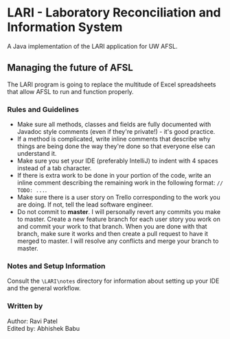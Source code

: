 # LARI - Laboratory Reconciliation and Information System
A Java implementation of the LARI application for UW AFSL.

## Managing the future of AFSL
The LARI program is going to replace the multitude of Excel spreadsheets that allow AFSL to run and function properly.

### Rules and Guidelines
- Make sure all methods, classes and fields are fully documented with Javadoc style comments (even if they're private!)
\- it's good practice.
- If a method is complicated, write inline comments that describe why things are being done the way they're done so
that everyone else can understand it.
- Make sure you set your IDE (preferably IntelliJ) to indent with 4 spaces instead of a tab character.
- If there is extra work to be done in your portion of the code, write an inline comment describing the remaining work
in the following format: `// TODO: ...`.
- Make sure there is a user story on Trello corresponding to the work you are doing. If not, tell the lead software
engineer.
- Do not commit to **master**. I will personally revert any commits you make to master. Create a new feature branch for
each user story you work on and commit your work to that branch. When you are done with that branch, make sure it works
and then create a pull request to have it merged to master. I will resolve any conflicts and merge your branch to
master.

### Notes and Setup Information
Consult the `\LARI\notes` directory for information about setting up your IDE and the general workflow.

### Written by
Author: Ravi Patel  
Edited by: Abhishek Babu